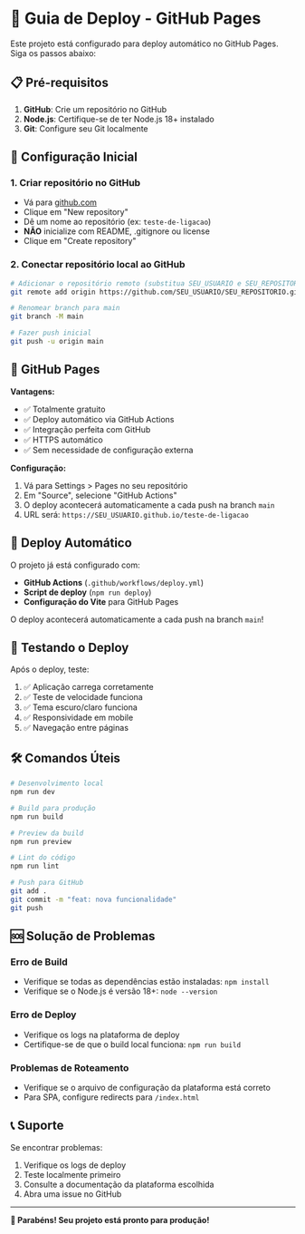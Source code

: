 # 🚀 Guia de Deploy - GitHub Pages

Este projeto está configurado para deploy automático no GitHub Pages. Siga os passos abaixo:

## 📋 Pré-requisitos

1. **GitHub**: Crie um repositório no GitHub
2. **Node.js**: Certifique-se de ter Node.js 18+ instalado
3. **Git**: Configure seu Git localmente

## 🔧 Configuração Inicial

### 1. Criar repositório no GitHub
- Vá para [github.com](https://github.com)
- Clique em "New repository"
- Dê um nome ao repositório (ex: `teste-de-ligacao`)
- **NÃO** inicialize com README, .gitignore ou license
- Clique em "Create repository"

### 2. Conectar repositório local ao GitHub
```bash
# Adicionar o repositório remoto (substitua SEU_USUARIO e SEU_REPOSITORIO)
git remote add origin https://github.com/SEU_USUARIO/SEU_REPOSITORIO.git

# Renomear branch para main
git branch -M main

# Fazer push inicial
git push -u origin main
```

## 🎯 GitHub Pages

**Vantagens:**
- ✅ Totalmente gratuito
- ✅ Deploy automático via GitHub Actions
- ✅ Integração perfeita com GitHub
- ✅ HTTPS automático
- ✅ Sem necessidade de configuração externa

**Configuração:**
1. Vá para Settings > Pages no seu repositório
2. Em "Source", selecione "GitHub Actions"
3. O deploy acontecerá automaticamente a cada push na branch `main`
4. URL será: `https://SEU_USUARIO.github.io/teste-de-ligacao`

## 🔄 Deploy Automático

O projeto já está configurado com:

- **GitHub Actions** (`.github/workflows/deploy.yml`)
- **Script de deploy** (`npm run deploy`)
- **Configuração do Vite** para GitHub Pages

O deploy acontecerá automaticamente a cada push na branch `main`!

## 📱 Testando o Deploy

Após o deploy, teste:

1. ✅ Aplicação carrega corretamente
2. ✅ Teste de velocidade funciona
3. ✅ Tema escuro/claro funciona
4. ✅ Responsividade em mobile
5. ✅ Navegação entre páginas

## 🛠️ Comandos Úteis

```bash
# Desenvolvimento local
npm run dev

# Build para produção
npm run build

# Preview da build
npm run preview

# Lint do código
npm run lint

# Push para GitHub
git add .
git commit -m "feat: nova funcionalidade"
git push
```

## 🆘 Solução de Problemas

### Erro de Build
- Verifique se todas as dependências estão instaladas: `npm install`
- Verifique se o Node.js é versão 18+: `node --version`

### Erro de Deploy
- Verifique os logs na plataforma de deploy
- Certifique-se de que o build local funciona: `npm run build`

### Problemas de Roteamento
- Verifique se o arquivo de configuração da plataforma está correto
- Para SPA, configure redirects para `/index.html`

## 📞 Suporte

Se encontrar problemas:
1. Verifique os logs de deploy
2. Teste localmente primeiro
3. Consulte a documentação da plataforma escolhida
4. Abra uma issue no GitHub

---

**🎉 Parabéns! Seu projeto está pronto para produção!**
